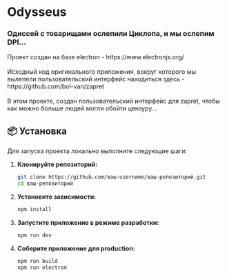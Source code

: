 # Odysseus
<h3>Одиссей с товарищами ослепили Циклопа, и мы ослепим DPI...</h3>

<p>Проект создан на базе electron - https://www.electronjs.org/
<br>
<br>
Исходный код оригинального приложения, вокруг которого мы вылепели пользовательский интерфейс находиться здесь - https://github.com/bol-van/zapret
<br>
<br>
В этом проекте, создан пользовательский интерфейс для zapret, чтобы как можно больше людей могли обойти цензуру...
</p>

## 📦 Установка

Для запуска проекта локально выполните следующие шаги:

1. **Клонируйте репозиторий:**
   ```bash
   git clone https://github.com/ваш-username/ваш-репозиторий.git
   cd ваш-репозиторий

2. **Установите зависимости:**
   ```bash
   npm install
3. **Запустите приложение в режиме разработки:**
   ```bash
   npm run dev
4. **Соберите приложение для production:**
   ```bash
   npm run build
   npm run electron
